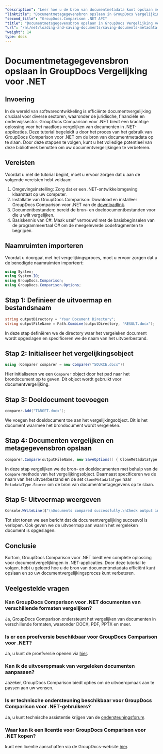 ```yaml
---
"description": "Leer hoe u de bron van documentmetadata kunt opslaan met GroupDocs Comparison voor .NET. Volg onze stapsgewijze handleiding voor naadloze documentvergelijking in uw .NET-omgeving."
"linktitle": "Documentmetagegevensbron opslaan in GroupDocs Vergelijking voor .NET"
"second_title": "GroupDocs.Comparison .NET API"
"title": "Documentmetagegevensbron opslaan in GroupDocs Vergelijking voor .NET"
"url": "/nl/net/loading-and-saving-documents/saving-documents-metadata-source/"
"weight": 14
type: docs
---
```

# Documentmetagegevensbron opslaan in GroupDocs Vergelijking voor .NET

## Invoering
In de wereld van softwareontwikkeling is efficiënte documentvergelijking cruciaal voor diverse sectoren, waaronder de juridische, financiële en onderwijssector. GroupDocs Comparison voor .NET biedt een krachtige oplossing voor het naadloos vergelijken van documenten in .NET-applicaties. Deze tutorial begeleidt u door het proces van het gebruik van GroupDocs Comparison voor .NET om de bron van documentmetadata op te slaan. Door deze stappen te volgen, kunt u het volledige potentieel van deze bibliotheek benutten om uw documentvergelijkingen te verbeteren.
## Vereisten
Voordat u met de tutorial begint, moet u ervoor zorgen dat u aan de volgende vereisten hebt voldaan:
1. Omgevingsinstelling: Zorg dat er een .NET-ontwikkelomgeving klaarstaat op uw computer.
2. Installatie van GroupDocs Comparison: Download en installeer GroupDocs Comparison voor .NET van de [downloadlink](https://releases.groupdocs.com/comparison/net/).
3. Documentbestanden: bereid de bron- en doeldocumentbestanden voor die u wilt vergelijken.
4. Basiskennis van C#: Maak uzelf vertrouwd met de basisbeginselen van de programmeertaal C# om de meegeleverde codefragmenten te begrijpen.

## Naamruimten importeren
Voordat u doorgaat met het vergelijkingsproces, moet u ervoor zorgen dat u de benodigde naamruimten importeert:
```csharp
using System;
using System.IO;
using GroupDocs.Comparison;
using GroupDocs.Comparison.Options;
```

## Stap 1: Definieer de uitvoermap en bestandsnaam
```csharp
string outputDirectory = "Your Document Directory";
string outputFileName = Path.Combine(outputDirectory, "RESULT.docx");
```
In deze stap definiëren we de directory waar het vergeleken document wordt opgeslagen en specificeren we de naam van het uitvoerbestand.
## Stap 2: Initialiseer het vergelijkingsobject
```csharp
using (Comparer comparer = new Comparer("SOURCE.docx"))
```
Hier initialiseren we een `Comparer` object door het pad naar het brondocument op te geven. Dit object wordt gebruikt voor documentvergelijking.
## Stap 3: Doeldocument toevoegen
```csharp
comparer.Add("TARGET.docx");
```
We voegen het doeldocument toe aan het vergelijkingsobject. Dit is het document waarmee het brondocument wordt vergeleken.
## Stap 4: Documenten vergelijken en metagegevensbron opslaan
```csharp
comparer.Compare(outputFileName, new SaveOptions() { CloneMetadataType = MetadataType.Source });
```
In deze stap vergelijken we de bron- en doeldocumenten met behulp van de `Compare` methode van het vergelijkingsobject. Daarnaast specificeren we de naam van het uitvoerbestand en de set `CloneMetadataType` naar `MetadataType.Source` om de bron van documentmetagegevens op te slaan.
## Stap 5: Uitvoermap weergeven
```csharp
Console.WriteLine($"\nDocuments compared successfully.\nCheck output in {outputDirectory}.");
```
Tot slot tonen we een bericht dat de documentvergelijking succesvol is verlopen. Ook geven we de uitvoermap aan waarin het vergeleken document is opgeslagen.

## Conclusie
Kortom, GroupDocs Comparison voor .NET biedt een complete oplossing voor documentvergelijkingen in .NET-applicaties. Door deze tutorial te volgen, hebt u geleerd hoe u de bron van documentmetadata efficiënt kunt opslaan en zo uw documentvergelijkingsproces kunt verbeteren.
## Veelgestelde vragen
### Kan GroupDocs Comparison voor .NET documenten van verschillende formaten vergelijken?
Ja, GroupDocs Comparison ondersteunt het vergelijken van documenten in verschillende formaten, waaronder DOCX, PDF, PPTX en meer.
### Is er een proefversie beschikbaar voor GroupDocs Comparison voor .NET?
Ja, u kunt de proefversie openen via [hier](https://releases.groupdocs.com/).
### Kan ik de uitvoeropmaak van vergeleken documenten aanpassen?
Jazeker, GroupDocs Comparison biedt opties om de uitvoeropmaak aan te passen aan uw wensen.
### Is er technische ondersteuning beschikbaar voor GroupDocs Comparison voor .NET-gebruikers?
Ja, u kunt technische assistentie krijgen van de [ondersteuningsforum](https://forum.groupdocs.com/c/comparison/12).
### Waar kan ik een licentie voor GroupDocs Comparison voor .NET kopen?
kunt een licentie aanschaffen via de GroupDocs-website [hier](https://purchase.groupdocs.com/buy).